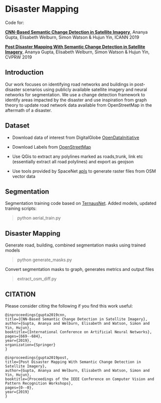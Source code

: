 # Disaster Mapping


Code for:  

[**CNN-Based Semantic Change Detection in Satellite Imagery**](https://link.springer.com/chapter/10.1007/978-3-030-30493-5_61), Ananya Gupta, Elisabeth Welburn, Simon Watson & Hujun Yin, ICANN 2019

[**Post Disaster Mapping With Semantic Change Detection in Satellite Imagery**](http://openaccess.thecvf.com/content_CVPRW_2019/html/WiCV/Gupta_Post_Disaster_Mapping_With_Semantic_Change_Detection_in_Satellite_Imagery_CVPRW_2019_paper.html), Ananya Gupta, Elisabeth Welburn, Simon Watson & Hujun Yin, CVPRW 2019

## Introduction

Our work focuses on identifying road networks and buildings in post-disaster scenarios using publicly available satellite imagery and neural networks for segmentation. We use a change detection framework to identify areas impacted by the disaster and use inspiration from graph theory to update road network data available from OpenStreetMap in the aftermath of a disaster.


## Dataset 

- Download data of interest from DigitalGlobe [OpenDataInitiative](https://www.digitalglobe.com/ecosystem/open-data)

- Download Labels from [OpenStreetMap](https://www.openstreetmap.org/export)

- Use QGis to extract any polylines marked as roads,trunk, link etc (essentially extract all road polylines) and export as geojson

- Use tools provided by SpaceNet [apls](https://github.com/CosmiQ/apls/blob/master/apls/create_spacenet_masks.py) to generate raster files from OSM vector data


## Segmentation

Segmentation training code based on [TernausNet](https://github.com/ternaus/robot-surgery-segmentation). Added models, updated training scripts:

> python  aerial_train.py

## Disaster Mapping

Generate road, building, combined segmentation masks using trained models
> python generate_masks.py 

 Convert segmentation masks to graph, generates metrics and output files

> extract_osm_diff.py


## CITATION

Please consider citing the following if you find this work useful:

    @inproceedings{gupta2019cnn,
    title={CNN-Based Semantic Change Detection in Satellite Imagery},
    author={Gupta, Ananya and Welburn, Elisabeth and Watson, Simon and Yin, Hujun},
    booktitle={International Conference on Artificial Neural Networks},
    pages={669--684},
    year={2019},
    organization={Springer}
    }

    @inproceedings{gupta2019post,
    title={Post Disaster Mapping With Semantic Change Detection in Satellite Imagery},
    author={Gupta, Ananya and Welburn, Elisabeth and Watson, Simon and Yin, Hujun},
    booktitle={Proceedings of the IEEE Conference on Computer Vision and Pattern Recognition Workshops},
    pages={0--0},
    year={2019}
    }


